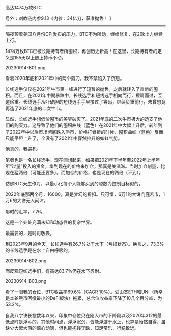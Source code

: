 
高达1474万枚BTC

号外：刘教链内参9.13《内参：34亿刀，获准抛售！ 》

---

隔夜顶着美国八月份CPI发布的压力，BTC不为所动，继续修复，在26k上方继续上行。

1474万枚BTC已被长期持有者所囤积，再创历史新高！在这里，长期持有者的定义是155天以上链上持币不动。

20230914-B01.png

看着2020年底和2021年中的两个剪刀，我不禁陷入了沉思。

长线选手仅仅在2021年牛市第一峰进行了短暂的抛售，之后就转入了重新的囤积。而且，在2021年中期暴跌中，长线选手和短线选手相向而行，擦肩而过，互道珍重。长线选手从吓破胆的短线选手手里接过了筹码，继续负重前行，未曾想竟再造了2021年底的二次牛市。

显然，长线选手想低价囤币的美梦破灭了。2021年底的二次牛市极大的透支了他们的购买力。这导致了他们的囤积曲线（蓝色）在2021年中大幅上升后，转年到了2022年中以后市场彻底跌入熊市，价格打骨折的时候，囤积曲线（蓝色）反而只能平坦上升了，全没有了2021年中骤然拉升的如虹气势。

他真的，我哭死。

笔者也是一名长线选手。现在回想起来，如果把2021年下半年至2022年上半年所“过量”投入的资金，拿到现在的价格来加仓，那真是美滋滋。当时加仓剂量，比现在猛两倍（可能还要多）。而加仓的价格，也是现在的两倍（不到）。

仿佛BTC天生作对，以最小化每个人能够买到的聪数为控制目标似的。

2022年底那两个月，16000，真是梦幻的折扣。只可惜，6万1的大饼门庭若市，1万6的大饼无人问津。

那时的汇率，7.26。

这是一个处处充满未知和动态性的复杂世界。

最需要的，是时时敬畏。

到2023年9月的今天，长线选手有26.7%处于水下（亏损状态）。换言之，73.3%的长线选手是在水上自由呼吸的。

20230914-B02.png

而反观短线选手们，有高达83.7%仍在水下忍耐。

20230914-B03.png

看了一眼我的仓位，BTC收益率69.6%（CAGR 10%）。受山寨ETH和UNI（所幸是本轮熊市回撤最小的DeFi板块）拖累，总仓位收益率下降了10几个百分点，为53.2%。

自我八字诀长投数年以来，印象中仓位只在刚入市的下降段以及2020年312的最低点时是浮亏的，其他时间点，浮浮沉沉，皆能浮游于水上，也算是怡然自得，虽缺少大起大落的惊心动魄，但也能抱残守缺，知足常乐，行稳致远。


